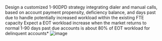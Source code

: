 Design a customized 1-90DPD strategy integrating dialer and manual calls, based on account payment propensity, deficiency balance, and days past due to handle potentially increased workload within the existing FTE capacity
Expect a EOT workload increase when the market returns to normal
1-90 days past due accounts is about 80% of EOT workload for delinquent accounts*
![image](https://github.com/bowenlong1/E-commerce-recommendation/assets/38050947/84a9f90b-1613-414b-a888-ee03431fc7a0)


